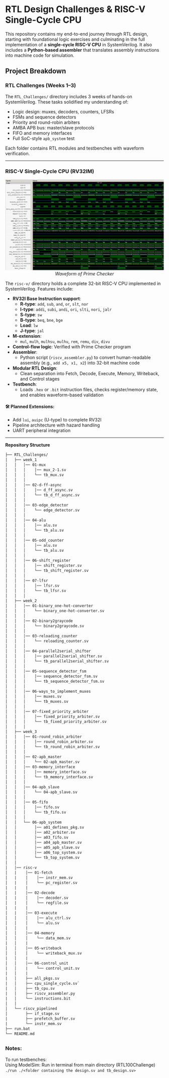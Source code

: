 # RTL Design Challenges & RISC-V Single-Cycle CPU

This repository contains my end-to-end journey through RTL design, starting with foundational logic exercises and culminating in the full implementation of a **single-cycle RISC-V CPU** in SystemVerilog. It also includes a **Python-based assembler** that translates assembly instructions into machine code for simulation.

## Project Breakdown

### RTL Challenges (Weeks 1–3)

The `RTL_Challenges/` directory includes 3 weeks of hands-on SystemVerilog. These tasks solidified my understanding of:

- Logic design: muxes, decoders, counters, LFSRs
- FSMs and sequence detectors
- Priority and round-robin arbiters
- AMBA APB bus: master/slave protocols
- FIFO and memory interfaces
- Full SoC-style `apb_system` test

Each folder contains RTL modules and testbenches with waveform verification.

---

### RISC-V Single-Cycle CPU (RV32IM)
<p align="center">
  <img src="risc-v/waveform.png" alt="Waveform of Prime Checker" width="600"/><br/>
  <em>Waveform of Prime Checker</em>
</p>


The `risc-v/` directory holds a complete 32-bit RISC-V CPU implemented in SystemVerilog. Features include:

- **RV32I Base Instruction support**: 
  - **R-type**: `add`, `sub`, `and`, `or`, `slt`, `nor`  
  - **I-type**: `addi`, `subi`, `andi`, `ori`, `slti`, `nori`, `jalr`  
  - **S-type**: `sw`
  - **B-type**: `beq`, `bne`, `bge`
  - **Load**:   `lw`
  - **J-type**: `jal`
- **M-extension**:
  -  `mul`, `mulh`, `mulhsu`, `mulhu`, `rem`, `remu`, `div`, `divu`
- **Control-flow logic**: Verified with Prime Checker program
- **Assembler**: 
  - Python script (`riscv_assembler.py`) to convert human-readable assembly (e.g., `add x5, x1, x2`) into 32-bit machine code
- **Modular RTL Design**:
  - Clean separation into Fetch, Decode, Execute, Memory, Writeback, and Control stages
- **Testbench**: 
  - Loads `.hex` or `.bit` instruction files, checks register/memory state, and enables waveform-based validation

#### 🛠️ Planned Extensions:
- Add `lui`, `auipc` (U-type) to complete RV32I
- Pipeline architecture with hazard handling
- UART peripheral integration

---

**Repository Structure**

<!-- <details>
<summary><strong>Click to expand</strong></summary> -->

```
├── RTL_Challenges/
│   ├── week_1
│   │   │── 01-mux
│   │   │    │── mux_2-1.sv
│   │   │    └── tb_mux.sv
│   │   │ 
│   │   │── 02-d-ff-async
│   │   │    │── d_ff_async.sv
│   │   │    └── tb_d_ff_async.sv
│   │   │ 
│   │   │── 03-edge_detector
│   │   │    └── edge_detector.sv
│   │   │ 
│   │   │── 04-alu
│   │   │    │── alu.sv
│   │   │    └── tb_alu.sv
│   │   │ 
│   │   │── 05-odd_counter
│   │   │    │── alu.sv
│   │   │    └── tb_alu.sv
│   │   │ 
│   │   │── 06-shift_register
│   │   │    │── shift_register.sv
│   │   │    └── tb_shift_register.sv
│   │   │ 
│   │   │── 07-lfsr
│   │   │    │── lfsr.sv
│   │   │    └── tb_lfsr.sv
│   │   │ 
│   ├── week_2
│   │   │── 01-binary_one-hot-converter
│   │   │    └── binary_one-hot-converter.sv
│   │   │ 
│   │   │── 02-binary2graycode
│   │   │    └── binary2graycode.sv
│   │   │ 
│   │   │── 03-reloading_counter
│   │   │    └── reloading_counter.sv
│   │   │ 
│   │   │── 04-parallel2serial_shifter
│   │   │    │── parallel2serial_shifter.sv
│   │   │    └── tb_parallel2serial_shifter.sv
│   │   │ 
│   │   │── 05-sequence_detector_fsm
│   │   │    │── sequence_detector_fsm.sv
│   │   │    └── tb_sequence_detector_fsm.sv
│   │   │ 
│   │   │── 06-ways_to_implement_muxes
│   │   │    │── muxes.sv
│   │   │    └── tb_muxes.sv
│   │   │ 
│   │   │── 07-fixed_priority_arbiter
│   │   │    │── fixed_priority_arbiter.sv
│   │   │    └── tb_fixed_priority_arbiter.sv
│   │   │ 
│   ├── week_3
│   │   │── 01-round_robin_arbiter
│   │   │    │── round_robin_arbiter.sv
│   │   │    └── tb_round_robin_arbiter.sv
│   │   │ 
│   │   │── 02-apb_master
│   │   │    └── 02-apb_master.sv
│   │   │── 03-memory_interface
│   │   │    │── memory_interface.sv
│   │   │    └── tb_memory_interface.sv
│   │   │ 
│   │   │── 04-apb_slave
│   │   │    └── 04-apb_slave.sv
│   │   │ 
│   │   │── 05-fifo
│   │   │    │── fifo.sv
│   │   │    └── tb_fifo.sv
│   │   │ 
│   │   └── 06-apb_system
│   │        │── a01_defines_pkg.sv
│   │        │── a02_arbiter.sv
│   │        │── a03_fifo.sv
│   │        │── a04_apb_master.sv
│   │        │── a05_apb_slave.sv
│   │        │── a06_top_system.sv
│   │        └── tb_top_system.sv
│   │     
│   │── risc-v
│   |    │── 01-fetch
│   |    │    │── instr_mem.sv
│   |    │    └── pc_register.sv
|   |    |
│   |    │── 02-decode
│   |    │    │── decoder.sv
│   |    │    └── regfile.sv
|   |    |
│   |    │── 03-execute
│   │    │    │── alu_ctrl.sv
│   │    │    └── alu.sv
|   │    |
│   │    │── 04-memory
│   │    │    └── data_mem.sv
|   │    |
│   │    │── 05-writeback
│   │    │    └── writeback_mux.sv
|   │    |
│   │    │── 06-control_unit
|   │    |    └── control_unit.sv
|   │    |
|   │    ├── all_pkgs.sv
|   │    ├── cpu_single_cycle.sv`
|   │    ├── tb_cpu.sv
|   │    ├── riscv_assembler.py
|   │    └── instructions.bit
│   │     
│   └── riscv_pipelined
│        ├── if_stage.sv 
|        ├── prefetch_buffer.sv 
|        └── instr_mem.sv
├── run.bat
└── README.md
```

## 


### Notes:

To run testbenches:  
    Using ModelSim: Run in terminal from main directory (RTL100Challenge) `./run ./<folder containing the design.sv and tb_design.sv>` 

<!--
- To preview: Ctrl+Shift+V
- To convert to pdf: F1 -> write "export" -> choose pdf
- To run waveguide simulation run in terminal: gtkwave.exe .\dump.vcd
--->
